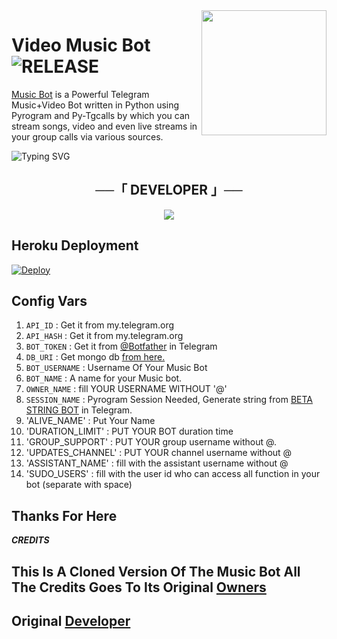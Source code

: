 <img src="https://telegra.ph/file/5803e5bc6ff1d65387925.jpg" align="right" width="200" height="200"/>

# Video Music Bot <img src="https://img.shields.io/github/v/release/BETA-OFFICIAL/BETA-MUSICBOT?color=black&logo=github&logoColor=black&style=social" alt="RELEASE">

[Music Bot](https://t.me/https://t.me/musicxsupportmm) is a Powerful Telegram Music+Video Bot written in Python using Pyrogram and Py-Tgcalls by which you can stream songs, video and even live streams in your group calls via various sources.


![Typing SVG](https://readme-typing-svg.herokuapp.com/?lines=welcome+To+Music-Video+Stream+Repo!;A+simple+Music+stream+bot!;with+all+Features!)
</p>


<h2 align="center">
    ──「 DEVELOPER 」──
</h2>
<p align="center">
<a href="https://t.me/xovo_efx"><img src="https://img.shields.io/badge/XOVO-ReD.svg?style=for-the-badge&logo=Python"></a>
</p>

## Heroku Deployment

[![Deploy](https://www.herokucdn.com/deploy/button.svg)](https://heroku.com/deploy?template=https://github.com/BETA-OFFICIAL/BETA-MUSICBOT)



## Config Vars

1. `API_ID` : Get it from my.telegram.org 
2. `API_HASH`  : Get it from my.telegram.org 
3. `BOT_TOKEN` : Get it from [@Botfather](http://t.me/BotFather) in Telegram
4. `DB_URI` : Get mongo db [from here.](https://cloud.mongodb.com)
5. `BOT_USERNAME` : Username Of Your Music Bot
6. `BOT_NAME` : A name for your Music bot.
7. `OWNER_NAME` : fill YOUR USERNAME WITHOUT '@' 
8. `SESSION_NAME` : Pyrogram Session Needed, Generate string from [BETA STRING BOT](http://t.me/Sessionstring_genbot) in Telegram.
9. 'ALIVE_NAME' : Put Your Name
10. 'DURATION_LIMIT' : PUT YOUR BOT duration time
11. 'GROUP_SUPPORT' : PUT YOUR group username without @.
12. 'UPDATES_CHANNEL' : PUT YOUR channel username without @
13. 'ASSISTANT_NAME' : fill with the assistant username without @
14. 'SUDO_USERS' : fill with the user id who can access all function in your bot (separate with space) 


## Thanks For Here

***CREDITS***

## This Is A Cloned Version Of The Music Bot All The Credits Goes To Its Original [Owners](https://github.com/BETA-OFFICIAL/BETA-MUSICBOT)
## Original [Developer](https://Jeolpaul.github.io/)



